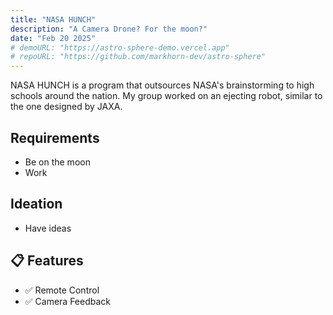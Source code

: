 ```yaml
---
title: "NASA HUNCH"
description: "A Camera Drone? For the moon?"
date: "Feb 20 2025"
# demoURL: "https://astro-sphere-demo.vercel.app"
# repoURL: "https://github.com/markhorn-dev/astro-sphere"
---
```


NASA HUNCH is a program that outsources NASA's brainstorming to high schools around the nation. My group worked on an ejecting robot, similar to the one designed by JAXA.

## Requirements

- Be on the moon
- Work

## Ideation

- Have ideas

## 📋 Features

- ✅ Remote Control
- ✅ Camera Feedback